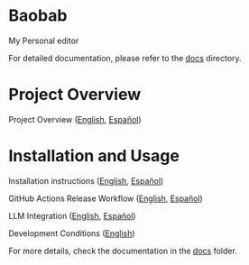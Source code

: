 # Baobab
My Personal editor

For detailed documentation, please refer to the [docs](docs/) directory.

# Project Overview

Project Overview ([English](docs/project-overview/project-overview.en.md), [Español](docs/project-overview/project-overview.es.md))

# Installation and Usage

Installation instructions ([English](docs/installation/installation.en.md), [Español](docs/installation/installation.es.md))

GitHub Actions Release Workflow ([English](docs/release/github-release.en.md), [Español](docs/release/github-release.es.md))

LLM Integration ([English](docs/llm/llm-integration.en.md), [Español](docs/llm/llm-integration.es.md))

Development Conditions ([English](docs/meta/Copilot.md))

For more details, check the documentation in the [docs](docs/) folder.

